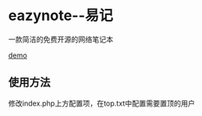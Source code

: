 # eazynote--易记
一款简洁的免费开源的网络笔记本

[demo](https://eazynote.free.nf)

## 使用方法
修改index.php上方配置项，在top.txt中配置需要置顶的用户
